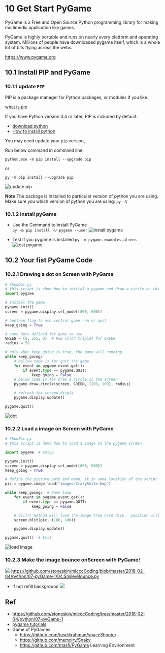 # 10 Get Start PyGame

PyGame is a Free and Open Source Python programming library for making multimedia application like games.

PyGame is highly portable and runs on nearly every platform and operating
system. Millions of people have downloaded pygame itself, which is a whole lot of
bits flying across the webs.

<https://www.pygame.org>

## 10.1 Install PIP and PyGame

### 10.1.1 update  `PIP`

PIP is a package manager for Python packages, or modules if you like.

[what is pip](https://www.w3schools.com/python/python_pip.asp)

If you have Python version 3.4 or later, PIP is included by default.

- [download python](https://www.python.org/downloads/)
- [How to install python](https://onedrive.live.com/?authkey=%21ABw%2DLzmG9zyRWFA&cid=61E2F373B0D0BEF9&id=61E2F373B0D0BEF9%2150723&parId=61E2F373B0D0BEF9%2150531&o=OneUp)

You may need update your `pip` version,

Run below command in command line:

```shell
python.exe -m pip install --upgrade pip
```

or

```shell
py -m pip install --upgrade pip
```
![update pip](10.1.1_updatePiP.png)

**Note**
The package is installed to particular version of python you are using.
Make sure you which version of python you are using:
`py -V`

### 10.1.2 install pyGame

- Use the Command to install PyGame  
`py -m pip install -U pygame --user`
![install pygame](10.1.2_installPyGame.png)

- Test if you pygame is installed
`py -m pygame.examples.aliens`
![test pygame](10.1.2_testPyGame.png)

## 10.2 Your fist PyGame Code

### 10.2.1 Drawing a dot on Screen with PyGame

```python
# ShowDot.py
# this script is show how to initial a pygame and draw a circle on tha page
import pygame

# initial the game
pygame.init()
screen = pygame.display.set_mode([800, 600])

# boolean flag to use control game run or quit
keep_going = True

# some data defined for game to use
GREEN = (0, 255, 0)  # RGB color triplet for GREEN
radius = 50

# only when keep_going is true, the game will running
while keep_going:
    # bellow code is for quit the game
    for event in pygame.event.get():
        if event.type == pygame.QUIT:
            keep_going = False
    # below code is for draw a circle in the screen
    pygame.draw.circle(screen, GREEN, (100, 100), radius)

    # refresh the screen displa
    pygame.display.update()

pygame.quit()
```

![dot](10.1.3-1_dot.png)

### 10.2.2 Load a image on Screen with PyGame

```python
# ShowPic.py
# this script is demo how to load a image to the pygame screen

import pygame  # Setup

pygame.init()
screen = pygame.display.set_mode([800, 600])
keep_going = True

# define the picture path and name, it in same location of the script
pic = pygame.image.load("images/CrazySmile.bmp")

while keep_going:  # Game loop
    for event in pygame.event.get():
        if event.type == pygame.QUIT:
            keep_going = False

    # blit() method will load the image from hard disk.  position will be (x,y)
    screen.blit(pic, (100, 100))

    pygame.display.update()

pygame.quit()  # Exit
```

![load image ](10.1.3_loadImage.png)

### 10.2.3 Make the image bounce onScreen with PyGame!

![](10.2.3_bounce.png)
<https://github.com/stoneskin/mlcccCoding/blob/master/2018-02-04/python/07-pyGame-1/04.SmileyBounce.py>


- if not refill background
![](10.2.3.1_trails.png)

## Ref

- <https://github.com/stoneskin/mlcccCoding/tree/master/2018-02-04/python/07-pyGame-1>
- [pygame tutorials](https://www.pygame.org/wiki/tutorials)
- Game of PyGames:
  - https://github.com/tasdikrahman/spaceShooter
  - https://github.com/memoiry/Snaky
  - https://github.com/ntasfi/PyGame Learning Environment

